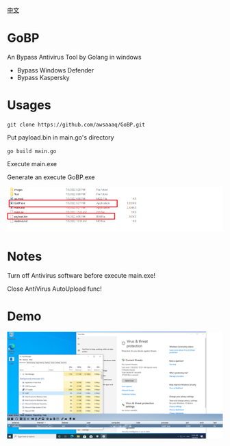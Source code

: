 [中文](./readme_zh-CN.md)
# GoBP
An Bypass Antivirus Tool by Golang in windows

 - Bypass Windows Defender
 - Bypass Kaspersky
# Usages
`
git clone https://github.com/awsaaaq/GoBP.git
`


Put payload.bin in main.go's directory



`
go build main.go
`

Execute main.exe

Generate an execute GoBP.exe

![image](/images/payload.png)

# Notes
Turn off Antivirus software before execute main.exe!

Close AntiVirus AutoUpload func!

# Demo

![image](/images/Demo1.png)
